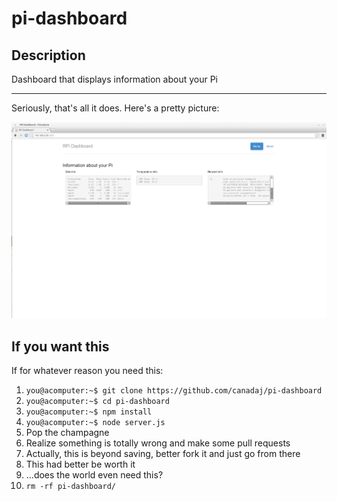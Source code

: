 pi-dashboard
============

Description
-----------
Dashboard that displays information about your Pi

* * *

Seriously, that's all it does. Here's a pretty picture:

![It's not that pretty, you aren't really missing out.](/screens/screenshot_1.png?raw=true "Pretty picture")

If you want this
----------------

If for whatever reason you need this:

1. `you@acomputer:~$ git clone https://github.com/canadaj/pi-dashboard`
2. `you@acomputer:~$ cd pi-dashboard`
3. `you@acomputer:~$ npm install`
4. `you@acomputer:~$ node server.js`
5. Pop the champagne
6. Realize something is totally wrong and make some pull requests
7. Actually, this is beyond saving, better fork it and just go from there
8. This had better be worth it
9. ...does the world even need this?
10. `rm -rf pi-dashboard/`
